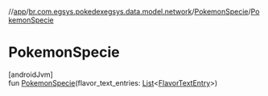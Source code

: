 //[app](../../../index.md)/[br.com.egsys.pokedexegsys.data.model.network](../index.md)/[PokemonSpecie](index.md)/[PokemonSpecie](-pokemon-specie.md)

# PokemonSpecie

[androidJvm]\
fun [PokemonSpecie](-pokemon-specie.md)(flavor_text_entries: [List](https://kotlinlang.org/api/latest/jvm/stdlib/kotlin.collections/-list/index.html)&lt;[FlavorTextEntry](../-flavor-text-entry/index.md)&gt;)
